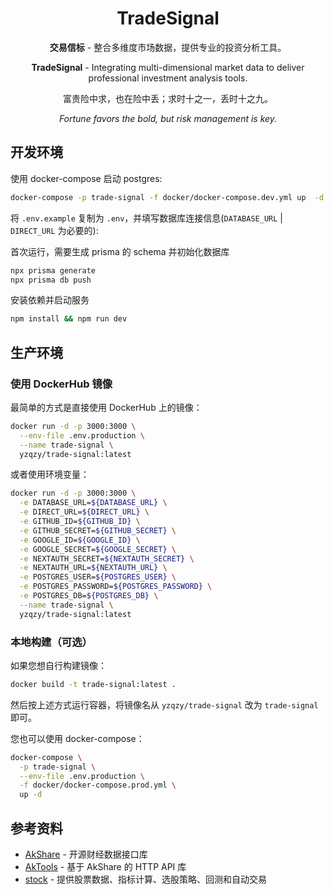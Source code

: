 <div align="center">

# TradeSignal

**交易信标** - 整合多维度市场数据，提供专业的投资分析工具。

**TradeSignal** - Integrating multi-dimensional market data to deliver professional investment analysis tools.

富贵险中求，也在险中丢；求时十之一，丢时十之九。

_Fortune favors the bold, but risk management is key._

</div>

## 开发环境

使用 docker-compose 启动 postgres:

````bash
docker-compose -p trade-signal -f docker/docker-compose.dev.yml up  -d
````

将 `.env.example` 复制为 `.env`，并填写数据库连接信息(`DATABASE_URL` | `DIRECT_URL` 为必要的):

首次运行，需要生成 prisma 的 schema 并初始化数据库

````bash
npx prisma generate
npx prisma db push
````

安装依赖并启动服务

````bash
npm install && npm run dev
````

## 生产环境

### 使用 DockerHub 镜像

最简单的方式是直接使用 DockerHub 上的镜像：

```bash
docker run -d -p 3000:3000 \
  --env-file .env.production \
  --name trade-signal \
  yzqzy/trade-signal:latest
```

或者使用环境变量：

```bash
docker run -d -p 3000:3000 \
  -e DATABASE_URL=${DATABASE_URL} \
  -e DIRECT_URL=${DIRECT_URL} \
  -e GITHUB_ID=${GITHUB_ID} \
  -e GITHUB_SECRET=${GITHUB_SECRET} \
  -e GOOGLE_ID=${GOOGLE_ID} \
  -e GOOGLE_SECRET=${GOOGLE_SECRET} \
  -e NEXTAUTH_SECRET=${NEXTAUTH_SECRET} \
  -e NEXTAUTH_URL=${NEXTAUTH_URL} \
  -e POSTGRES_USER=${POSTGRES_USER} \
  -e POSTGRES_PASSWORD=${POSTGRES_PASSWORD} \
  -e POSTGRES_DB=${POSTGRES_DB} \
  --name trade-signal \
  yzqzy/trade-signal:latest
```

### 本地构建（可选）

如果您想自行构建镜像：

```bash
docker build -t trade-signal:latest .
```

然后按上述方式运行容器，将镜像名从 `yzqzy/trade-signal` 改为 `trade-signal` 即可。

您也可以使用 docker-compose：

```bash
docker-compose \
  -p trade-signal \
  --env-file .env.production \
  -f docker/docker-compose.prod.yml \
  up -d
```

## 参考资料

* [AkShare](https://github.com/jindaxiang/akshare) - 开源财经数据接口库
* [AkTools](https://github.com/jindaxiang/aktools) - 基于 AkShare 的 HTTP API 库
* [stock](https://github.com/myhhub/stock) - 提供股票数据、指标计算、选股策略、回测和自动交易

